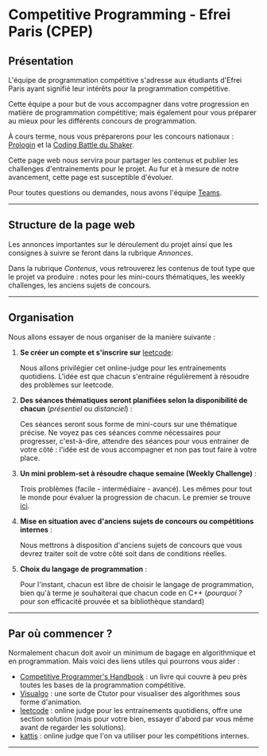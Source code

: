 # Competitive Programming - Efrei Paris (CPEP)

## Présentation

L'équipe de programmation compétitive s'adresse aux étudiants d'Efrei Paris ayant signifié leur intérêts pour la programmation compétitive.

Cette équipe a pour but de vous accompagner dans votre progression en matière de programmation compétitive; mais également pour vous préparer au mieux pour les différents concours de programmation.

À cours terme, nous vous préparerons pour les concours nationaux : [Prologin](https://prologin.org/) et la [Coding Battle du Shaker](https://le-shaker.com/).

Cette page web nous servira pour partager les contenus et publier les challenges d'entrainements pour le projet. Au fur et à mesure de notre avancement, cette page est susceptible d'évoluer.


Pour toutes questions ou demandes, nous avons l'équipe [Teams](https://teams.microsoft.com/l/channel/19%3aiqhuxiHzRybvk4ggwZ5DcygdR170pfhXqXJheretwbU1%40thread.tacv2/General?groupId=4a56b809-9e53-40e6-bf51-2cd7c2dee825&tenantId=413600cf-bd4e-4c7c-8a61-69e73cddf731).

---

## Structure de la page web

Les annonces importantes sur le déroulement du projet ainsi que les consignes à suivre se feront dans la rubrique *Annonces*.

Dans la rubrique *Contenus*, vous retrouverez les contenus de tout type que le projet va produire : notes pour les mini-cours thématiques, les weekly challenges, les anciens sujets de concours.

---

## Organisation

Nous allons essayer de nous organiser de la manière suivante :

1. **Se créer un compte et s'inscrire sur** [leetcode](https://leetcode.com/):

    Nous allons privilégier cet online-judge pour les entrainements quotidiens. L'idée est que chacun s'entraine régulièrement à résoudre des problèmes sur leetcode.

2. **Des séances thématiques seront planifiées selon la disponibilité de chacun** (_présentiel_ ou _distanciel_) :

    Ces séances seront sous forme de mini-cours sur une thématique précise. Ne voyez pas ces séances comme nécessaires pour progresser, c'est-à-dire, attendre des séances pour vous entrainer de votre côté : l'idée est de vous accompagner et non pas tout faire à votre place.

3. **Un mini problem-set à résoudre chaque semaine (Weekly Challenge)** :

    Trois problèmes (facile - intermédiaire - avancé). Les mêmes pour tout le monde pour évaluer la progression de chacun. Le premier se trouve [ici](./contenus/weekly-challenges/11-juillet-2022.md).

4. **Mise en situation avec d'anciens sujets de concours ou compétitions internes** :

    Nous mettrons à disposition d'anciens sujets de concours que vous devrez traiter soit de votre côté soit dans de conditions réelles.

5. **Choix du langage de programmation** :

    Pour l'instant, chacun est libre de choisir le langage de programmation, bien qu'à terme je souhaiterai que chacun code en C++ (_pourquoi ?_ pour son efficacité prouvée et sa bibliothèque standard)


---

## Par où commencer ?

Normalement chacun doit avoir un minimum de bagage en algorithmique et en programmation. Mais voici des liens utiles qui pourrons vous aider :

* [Competitive Programmer's Handbook](https://cses.fi/book/book.pdf) : un livre qui couvre à peu près toutes les bases de la programmation compétitive.
* [Visualgo](https://visualgo.net/en) : une sorte de Ctutor pour visualiser des algorithmes sous forme d'animation.
* [leetcode](https://leetcode.com/) : online judge pour les entrainements quotidiens, offre une section solution (mais pour votre bien, essayer d'abord par vous même avant de regarder les solutions).
* [kattis](https://open.kattis.com/) : online judge que l'on va utiliser pour les compétitions internes.

---
